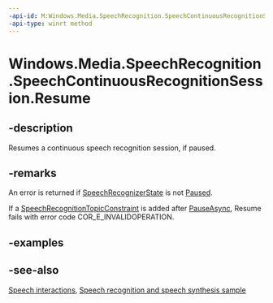```yaml
---
-api-id: M:Windows.Media.SpeechRecognition.SpeechContinuousRecognitionSession.Resume
-api-type: winrt method
---
```


<!-- Method syntax
public void Resume()
-->

# Windows.Media.SpeechRecognition.SpeechContinuousRecognitionSession.Resume

## -description
Resumes a continuous speech recognition session, if paused.

## -remarks
An error is returned if [SpeechRecognizerState](speechrecognizerstate.md) is not [Paused](speechrecognizerstate.md).

If a [SpeechRecognitionTopicConstraint](speechrecognitiontopicconstraint.md) is added after [PauseAsync](speechcontinuousrecognitionsession_pauseasync_576113822.md), Resume fails with error code COR_E_INVALIDOPERATION.

## -examples

## -see-also
[Speech interactions](https://docs.microsoft.com/windows/uwp/input-and-devices/speech-interactions), [Speech recognition and speech synthesis sample](https://github.com/Microsoft/Windows-universal-samples/tree/master/Samples/SpeechRecognitionAndSynthesis)
